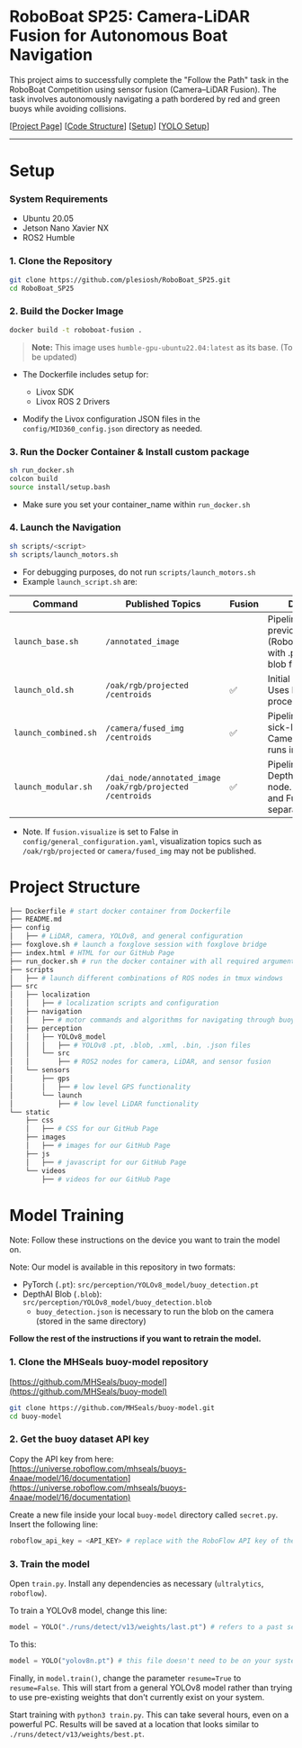 # RoboBoat SP25: Camera-LiDAR Fusion for Autonomous Boat Navigation
This project aims to successfully complete the "Follow the Path" task in the RoboBoat Competition using sensor fusion (Camera–LiDAR Fusion). The task involves autonomously navigating a path bordered by red and green buoys while avoiding collisions.

[[Project Page](https://plesiosh.github.io/RoboBoat_SP25/)] 
[[Code Structure](#project-structure)]
[[Setup](#setup)]
[[YOLO Setup](#model-training)]


---
# Setup 
### System Requirements
- Ubuntu 20.05
- Jetson Nano Xavier NX
- ROS2 Humble


### 1. Clone the Repository

```bash
git clone https://github.com/plesiosh/RoboBoat_SP25.git
cd RoboBoat_SP25
````

### 2. Build the Docker Image

```bash
docker build -t roboboat-fusion .
```

> **Note:** This image uses `humble-gpu-ubuntu22.04:latest` as its base. (To be updated)

* The Dockerfile includes setup for:

  * Livox SDK
  * Livox ROS 2 Drivers

- Modify the Livox configuration JSON files in the `config/MID360_config.json` directory as needed.

### 3. Run the Docker Container & Install custom package

```bash
sh run_docker.sh
colcon build
source install/setup.bash
```
- Make sure you set your container_name within `run_docker.sh`


### 4. Launch the Navigation

```bash
sh scripts/<script>
sh scripts/launch_motors.sh
```

- For debugging purposes, do not run `scripts/launch_motors.sh`
- Example `launch_script.sh` are:
   
| Command              | Published Topics                                                                 | Fusion             |Description                                                                                     |
|----------------------|----------------------------------------------------------------------------------|--------------------|-------------------------------------------------------------------------------------------------|
| `launch_base.sh`     | `/annotated_image`                                                               |                    |  Pipeline based on previous system (RoboBoat 2024) with .pt instead of blob file. |
| `launch_old.sh`      | `/oak/rgb/projected`<br>`/centroids`                                             | ✅                 |  Initial Prototype. Uses ROS2 Image for processing frames.                                       |
| `launch_combined.sh` | `/camera/fused_img`<br>`/centroids`                                              | ✅                 |  Pipeline based on sick-lidar. Camera/YOLO/Fusion runs in single node.                          |
| `launch_modular.sh`  | `/dai_node/annotated_image`<br>`/oak/rgb/projected`<br>`/centroids`              | ✅                 |  Pipeline with DepthAI-inference node. Camera/YOLO and Fusion node are separated.               |

- Note. If `fusion.visualize` is set to False in `config/general_configuration.yaml`, visualization topics such as `/oak/rgb/projected` or `camera/fused_img` may not be published.


# Project Structure

```python   
├── Dockerfile # start docker container from Dockerfile
├── README.md
├── config
│   ├── # LiDAR, camera, YOLOv8, and general configuration
├── foxglove.sh # launch a foxglove session with foxglove bridge
├── index.html # HTML for our GitHub Page
├── run_docker.sh # run the docker container with all required arguments
├── scripts
│   ├── # launch different combinations of ROS nodes in tmux windows
├── src
│   ├── localization 
│   │   ├── # localization scripts and configuration
│   ├── navigation
│   │   ├── # motor commands and algorithms for navigating through buoys
│   ├── perception
│   │   ├── YOLOv8_model
│   │   │   ├── # YOLOv8 .pt, .blob, .xml, .bin, .json files
│   │   └── src
│   │       ├── # ROS2 nodes for camera, LiDAR, and sensor fusion
│   └── sensors
│       ├── gps
│       │   ├── # low level GPS functionality
│       └── launch
│           ├── # low level LiDAR functionality
└── static
    ├── css
    │   ├── # CSS for our GitHub Page 
    ├── images
    │   ├── # images for our GitHub Page
    ├── js
    │   ├── # javascript for our GitHub Page
    └── videos
        ├── # videos for our GitHub Page
```


# Model Training

Note: Follow these instructions on the device you want to train the model on.

Note: Our model is available in this repository in two formats:
- PyTorch (`.pt`): `src/perception/YOLOv8_model/buoy_detection.pt`
- DepthAI Blob (`.blob`): `src/perception/YOLOv8_model/buoy_detection.blob`
  - `buoy_detection.json` is necessary to run the blob on the camera (stored in the same directory)

**Follow the rest of the instructions if you want to retrain the model.**

### 1. Clone the MHSeals buoy-model repository

[https://github.com/MHSeals/buoy-model](https://github.com/MHSeals/buoy-model)

```bash
git clone https://github.com/MHSeals/buoy-model.git
cd buoy-model
```

### 2. Get the buoy dataset API key

Copy the API key from here: [https://universe.roboflow.com/mhseals/buoys-4naae/model/16/documentation](https://universe.roboflow.com/mhseals/buoys-4naae/model/16/documentation)

Create a new file inside your local `buoy-model` directory called `secret.py`. Insert the following line:

```python
roboflow_api_key = <API_KEY> # replace with the RoboFlow API key of the dataset
```

### 3. Train the model

Open `train.py`. Install any dependencies as necessary (`ultralytics`, `roboflow`).

To train a YOLOv8 model, change this line:
```python
model = YOLO("./runs/detect/v13/weights/last.pt") # refers to a past set of weights that doesn't exist for us
```
To this:
```python
model = YOLO("yolov8n.pt") # this file doesn't need to be on your system
```

Finally, in `model.train()`, change the parameter `resume=True` to `resume=False`. This will start from a general YOLOv8 model rather than trying to use pre-existing weights that don't currently exist on your system.

Start training with `python3 train.py`. This can take several hours, even on a powerful PC. Results will be saved at a location that looks similar to `./runs/detect/v13/weights/best.pt`.
